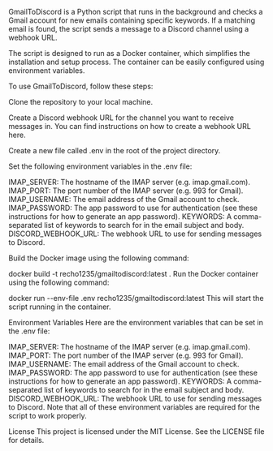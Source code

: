 GmailToDiscord is a Python script that runs in the background and checks a Gmail account for new emails containing specific keywords. If a matching email is found, the script sends a message to a Discord channel using a webhook URL.

The script is designed to run as a Docker container, which simplifies the installation and setup process. The container can be easily configured using environment variables.

To use GmailToDiscord, follow these steps:

Clone the repository to your local machine.

Create a Discord webhook URL for the channel you want to receive messages in. You can find instructions on how to create a webhook URL here.

Create a new file called .env in the root of the project directory.

Set the following environment variables in the .env file:

IMAP_SERVER: The hostname of the IMAP server (e.g. imap.gmail.com).
IMAP_PORT: The port number of the IMAP server (e.g. 993 for Gmail).
IMAP_USERNAME: The email address of the Gmail account to check.
IMAP_PASSWORD: The app password to use for authentication (see these instructions for how to generate an app password).
KEYWORDS: A comma-separated list of keywords to search for in the email subject and body.
DISCORD_WEBHOOK_URL: The webhook URL to use for sending messages to Discord.

Build the Docker image using the following command:

docker build -t recho1235/gmailtodiscord:latest .
Run the Docker container using the following command:

docker run --env-file .env recho1235/gmailtodiscord:latest
This will start the script running in the container.

Environment Variables
Here are the environment variables that can be set in the .env file:

IMAP_SERVER: The hostname of the IMAP server (e.g. imap.gmail.com).
IMAP_PORT: The port number of the IMAP server (e.g. 993 for Gmail).
IMAP_USERNAME: The email address of the Gmail account to check.
IMAP_PASSWORD: The app password to use for authentication (see these instructions for how to generate an app password).
KEYWORDS: A comma-separated list of keywords to search for in the email subject and body.
DISCORD_WEBHOOK_URL: The webhook URL to use for sending messages to Discord.
Note that all of these environment variables are required for the script to work properly.

License
This project is licensed under the MIT License. See the LICENSE file for details.
